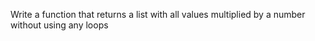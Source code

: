 Write a function that returns a list with all values multiplied by a number without using any loops
